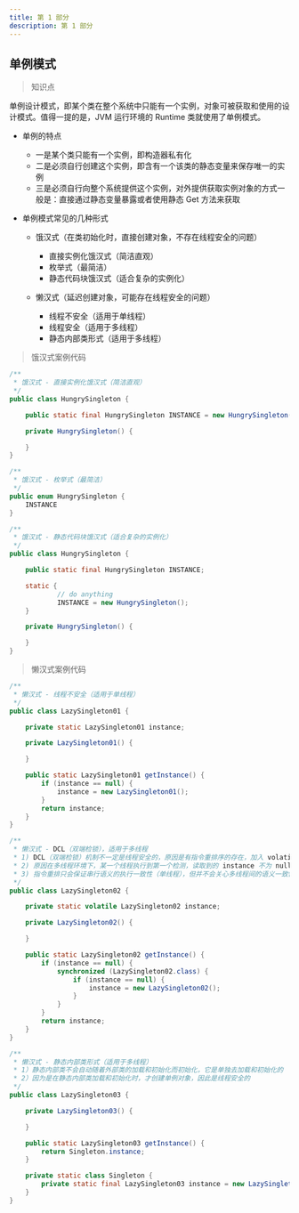 ```yaml
---
title: 第 1 部分
description: 第 1 部分
---
```


## 单例模式

> 知识点

单例设计模式，即某个类在整个系统中只能有一个实例，对象可被获取和使用的设计模式。值得一提的是，JVM 运行环境的 Runtime 类就使用了单例模式。

- 单例的特点
	- 一是某个类只能有一个实例，即构造器私有化
	- 二是必须自行创建这个实例，即含有一个该类的静态变量来保存唯一的实例
	- 三是必须自行向整个系统提供这个实例，对外提供获取实例对象的方式一般是：直接通过静态变量暴露或者使用静态 Get 方法来获取

- 单例模式常见的几种形式
	- 饿汉式（在类初始化时，直接创建对象，不存在线程安全的问题）
		- 直接实例化饿汉式（简洁直观）
		- 枚举式（最简洁）
		- 静态代码块饿汉式（适合复杂的实例化）

	- 懒汉式（延迟创建对象，可能存在线程安全的问题）
		- 线程不安全（适用于单线程）
		- 线程安全（适用于多线程）
		- 静态内部类形式（适用于多线程）

> 饿汉式案例代码

``` java
/**
 * 饿汉式 - 直接实例化饿汉式（简洁直观）
 */
public class HungrySingleton {

	public static final HungrySingleton INSTANCE = new HungrySingleton();

	private HungrySingleton() {

	}
}
```

``` java
/**
 * 饿汉式 - 枚举式（最简洁）
 */
public enum HungrySingleton {
	INSTANCE
}
```

``` java
/**
 * 饿汉式 - 静态代码块饿汉式（适合复杂的实例化）
 */
public class HungrySingleton {

	public static final HungrySingleton INSTANCE;

	static {
            // do anything
            INSTANCE = new HungrySingleton();
	}

	private HungrySingleton() {

	}
}
```

> 懒汉式案例代码

``` java
/**
 * 懒汉式 - 线程不安全（适用于单线程）
 */
public class LazySingleton01 {

	private static LazySingleton01 instance;

	private LazySingleton01() {

	}

	public static LazySingleton01 getInstance() {
		if (instance == null) {
			instance = new LazySingleton01();
		}
		return instance;
	}
}
```


``` java
/**
 * 懒汉式 - DCL（双端检锁），适用于多线程
 * 1) DCL（双端检锁）机制不一定是线程安全的，原因是有指令重排序的存在，加入 volatile 可以禁止指令重排
 * 2) 原因在多线程环境下，某一个线程执行到第一个检测，读取到的 instance 不为 null 时，instance 的引用对象可能没有完成初始化
 * 3) 指令重排只会保证串行语义的执行一致性（单线程），但并不会关心多线程间的语义一致性。所以当一条线程访问 instance 不为 null 时，由于 instance 实例未必已初始化完成，也就造成了线程安全问题
 */
public class LazySingleton02 {

	private static volatile LazySingleton02 instance;

	private LazySingleton02() {

	}

	public static LazySingleton02 getInstance() {
		if (instance == null) {
			synchronized (LazySingleton02.class) {
				if (instance == null) {
					instance = new LazySingleton02();
				}
			}
		}
		return instance;
	}
}
```

``` java
/**
 * 懒汉式 - 静态内部类形式（适用于多线程）
 * 1）静态内部类不会自动随着外部类的加载和初始化而初始化，它是单独去加载和初始化的
 * 2）因为是在静态内部类加载和初始化时，才创建单例对象，因此是线程安全的
 */
public class LazySingleton03 {

	private LazySingleton03() {

	}

	public static LazySingleton03 getInstance() {
		return Singleton.instance;
	}

	private static class Singleton {
		private static final LazySingleton03 instance = new LazySingleton03();
	}
}
```
